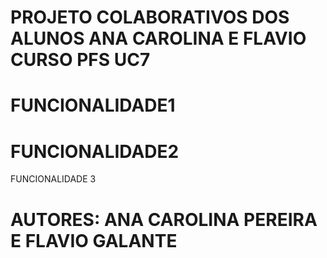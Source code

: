# PROJETO COLABORATIVOS DOS ALUNOS ANA CAROLINA E FLAVIO CURSO PFS UC7
# FUNCIONALIDADE1
# FUNCIONALIDADE2
 FUNCIONALIDADE 3
 # AUTORES: ANA CAROLINA PEREIRA E FLAVIO GALANTE
